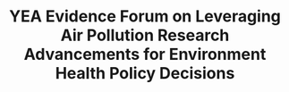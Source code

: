 ---
title: YEA Evidence Forum on Leveraging Air Pollution Research Advancements for Environment Health Policy Decisions
year: 2022
description: 
doc-link: assets/resources/YEA Leveraging Air Pollution Research for Environment Health Policy.pdf
aria-label: YEA Evidence Forum on Leveraging Air Pollution Research Advancements for Environment Health Policy Decisions
content_tags: 
type: link
filters: report 2022 year-of-evidence evidence-use
post-date: March 22, 2023
---
